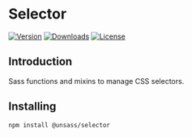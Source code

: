 # Selector

[![Version](https://flat.badgen.net/npm/v/@unsass/selector)](https://www.npmjs.com/package/@unsass/selector)
[![Downloads](https://flat.badgen.net/npm/dt/@unsass/selector)](https://www.npmjs.com/package/@unsass/selector)
[![License](https://flat.badgen.net/npm/license/@unsass/selector)](https://www.npmjs.com/package/@unsass/selector)

## Introduction

Sass functions and mixins to manage CSS selectors.

## Installing

```shell
npm install @unsass/selector
```
